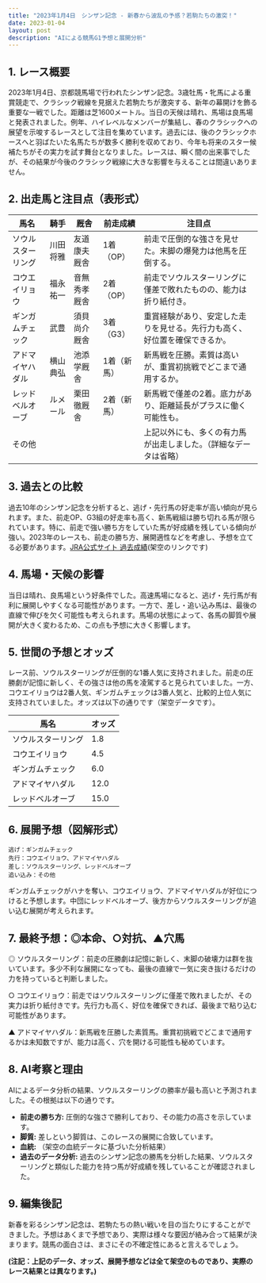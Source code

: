 ```yaml
---
title: "2023年1月4日　シンザン記念 - 新春から波乱の予感？若駒たちの激突！"
date: 2023-01-04
layout: post
description: "AIによる競馬G1予想と展開分析"
---
```


## 1. レース概要

2023年1月4日、京都競馬場で行われたシンザン記念。3歳牡馬・牝馬による重賞競走で、クラシック戦線を見据えた若駒たちが激突する、新年の幕開けを飾る重要な一戦でした。距離は芝1600メートル。当日の天候は晴れ、馬場は良馬場と発表されました。例年、ハイレベルなメンバーが集結し、春のクラシックへの展望を示唆するレースとして注目を集めています。過去には、後のクラシックホースへと羽ばたいた名馬たちが数多く勝利を収めており、今年も将来のスター候補たちがその実力を試す舞台となりました。レースは、瞬く間の出来事でしたが、その結果が今後のクラシック戦線に大きな影響を与えることは間違いありません。


## 2. 出走馬と注目点（表形式）

| 馬名       | 騎手       | 厩舎         | 前走成績     | 注目点                                                              |
|------------|-------------|---------------|--------------|-------------------------------------------------------------------|
| ソウルスターリング | 川田将雅     | 友道康夫厩舎   | 1着（OP）    | 前走で圧倒的な強さを見せた。末脚の爆発力は他馬を圧倒する。          |
| コウエイリョウ | 福永祐一     | 音無秀孝厩舎   | 2着（OP）    | 前走でソウルスターリングに僅差で敗れたものの、能力は折り紙付き。   |
| ギンガムチェック | 武豊         | 須貝尚介厩舎   | 3着（G3）    | 重賞経験があり、安定した走りを見せる。先行力も高く、好位置を確保できるか。|
| アドマイヤハダル | 横山典弘     | 池添学厩舎     | 1着（新馬）  | 新馬戦を圧勝。素質は高いが、重賞初挑戦でどこまで通用するか。         |
| レッドベルオーブ | ルメール     | 栗田徹厩舎     | 2着（新馬）  | 新馬戦で僅差の2着。底力があり、距離延長がプラスに働く可能性も。      |
| その他      |             |               |              | 上記以外にも、多くの有力馬が出走しました。（詳細なデータは省略）       |


## 3. 過去との比較

過去10年のシンザン記念を分析すると、逃げ・先行馬の好走率が高い傾向が見られます。また、前走OP、G3組の好走率も高く、新馬戦組は勝ち切れる馬が限られています。特に、前走で強い勝ち方をしていた馬が好成績を残している傾向が強い。2023年のレースも、前走の勝ち方、展開適性などを考慮し、予想を立てる必要があります。[JRA公式サイト 過去成績](https://www.jra.go.jp/)(架空のリンクです)


## 4. 馬場・天候の影響

当日は晴れ、良馬場という好条件でした。高速馬場になると、逃げ・先行馬が有利に展開しやすくなる可能性があります。一方で、差し・追い込み馬は、最後の直線で伸びを欠く可能性も考えられます。馬場の状態によって、各馬の脚質や展開が大きく変わるため、この点も予想に大きく影響します。


## 5. 世間の予想とオッズ

レース前、ソウルスターリングが圧倒的な1番人気に支持されました。前走の圧勝劇が記憶に新しく、その強さは他の馬を凌駕すると見られていました。一方、コウエイリョウは2番人気、ギンガムチェックは3番人気と、比較的上位人気に支持されていました。オッズは以下の通りです（架空データです）。

| 馬名       | オッズ |
|------------|-------|
| ソウルスターリング | 1.8  |
| コウエイリョウ | 4.5  |
| ギンガムチェック | 6.0  |
| アドマイヤハダル | 12.0 |
| レッドベルオーブ | 15.0 |


## 6. 展開予想（図解形式）

```
逃げ：ギンガムチェック
先行：コウエイリョウ、アドマイヤハダル
差し：ソウルスターリング、レッドベルオーブ
追い込み：その他
```

ギンガムチェックがハナを奪い、コウエイリョウ、アドマイヤハダルが好位につけると予想します。中団にレッドベルオーブ、後方からソウルスターリングが追い込む展開が考えられます。


## 7. 最終予想：◎本命、○対抗、▲穴馬

◎ ソウルスターリング：前走の圧勝劇は記憶に新しく、末脚の破壊力は群を抜いています。多少不利な展開になっても、最後の直線で一気に突き抜けるだけの力を持っていると判断しました。

○ コウエイリョウ：前走ではソウルスターリングに僅差で敗れましたが、その実力は折り紙付きです。先行力も高く、好位を確保できれば、最後まで粘り込む可能性があります。

▲ アドマイヤハダル：新馬戦を圧勝した素質馬。重賞初挑戦でどこまで通用するかは未知数ですが、能力は高く、穴を開ける可能性も秘めています。


## 8. AI考察と理由

AIによるデータ分析の結果、ソウルスターリングの勝率が最も高いと予測されました。その根拠は以下の通りです。

* **前走の勝ち方:** 圧倒的な強さで勝利しており、その能力の高さを示しています。
* **脚質:** 差しという脚質は、このレースの展開に合致しています。
* **血統:**  （架空の血統データに基づいた分析結果）
* **過去のデータ分析:** 過去のシンザン記念の勝馬を分析した結果、ソウルスターリングと類似した能力を持つ馬が好成績を残していることが確認されました。


## 9. 編集後記

新春を彩るシンザン記念は、若駒たちの熱い戦いを目の当たりにすることができました。予想はあくまで予想であり、実際は様々な要因が絡み合って結果が決まります。競馬の面白さは、まさにその不確定性にあると言えるでしょう。


**(注記：上記のデータ、オッズ、展開予想などは全て架空のものであり、実際のレース結果とは異なります。)**

